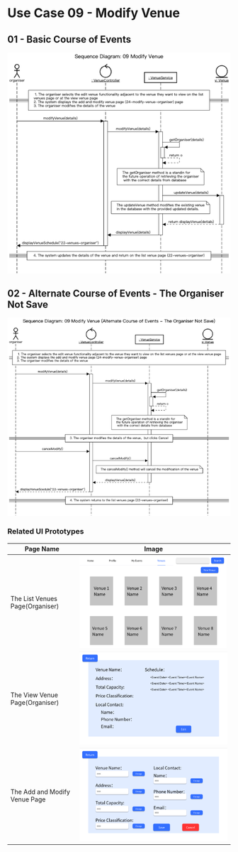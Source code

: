 # Use Case 09 - Modify Venue

## 01 - Basic Course of Events
![Modify Event - Basic Course of Events](/02-analysis/usecases/images/09-use-case-ModifyVenue-basic.png)
## 02 - Alternate Course of Events - The Organiser Not Save
![Modify Event - Alternate Course of Events - The Organiser Not Save](/02-analysis/usecases/images/09-use-case-ModifyVenue-alternate1.png)

### Related UI Prototypes
| Page Name                     | Image                                                                                                                     |
|-------------------------------|---------------------------------------------------------------------------------------------------------------------------|
| The List Venues Page(Organiser) | ![22-venues-organiser](01-requirements/UI/22-venues-organiser.png)                                                                        |
| The View Venue Page(Organiser)            | ![23-check-venues-organiser](01-requirements/UI/23-check-venues-organiser.png)                                                           |
| The Add and Modify Venue Page     | ![24-modify-venue-organiser](01-requirements/UI/24-modify-venue-organiser.png)                                           |
